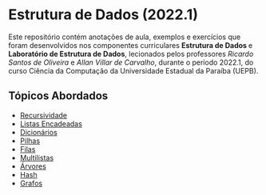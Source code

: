 <h1> Estrutura de Dados (2022.1) </h1>
<p>
  Este repositório contém anotações de aula, exemplos e exercícios que foram desenvolvidos nos componentes curriculares <strong> Estrutura de Dados </strong> e <strong> Laboratório de Estrutura de Dados</strong>, lecionados pelos professores <em> Ricardo Santos de Oliveira </em> e <em> Allan Villar de Carvalho</em>, durante o período 2022.1, do curso Ciência da Computação da Universidade Estadual da Paraíba (UEPB).
</p>
<h2> Tópicos Abordados </h2>
<ul>
  <li> <a href = "https://github.com/josec-junior/UEPB/tree/main/EstruturaDeDados_2022.1/Recursividade"> Recursividade </a> </li>
  <li> <a href = "https://github.com/josec-junior/UEPB/tree/main/EstruturaDeDados_2022.1/ListasEncadeadas"> Listas Encadeadas </a> </li>
  <li> <a href = "https://github.com/josec-junior/UEPB/tree/main/EstruturaDeDados_2022.1/Dicion%C3%A1rios"> Dicionários </a> </li>
  <li> <a href = "https://github.com/josec-junior/UEPB/tree/main/EstruturaDeDados_2022.1/Pilhas"> Pilhas </a> </li>
  <li> <a href = "https://github.com/josec-junior/UEPB/tree/main/EstruturaDeDados_2022.1/Filas"> Filas </a> </li>
  <li> <a href = "https://github.com/josec-junior/UEPB/tree/main/EstruturaDeDados_2022.1/Multilistas"> Multilistas </a> </li>
  <li> <a href = "https://github.com/josec-junior/UEPB/tree/main/EstruturaDeDados_2022.1/%C3%81rvores"> Árvores </a> </li>
  <li> <a href = "https://github.com/josec-junior/UEPB/tree/main/EstruturaDeDados_2022.1/Hash"> Hash </a> </li>
  <li> <a href = "https://github.com/josec-junior/UEPB/tree/main/EstruturaDeDados_2022.1/Grafos"> Grafos </a> </li>
</ul>
